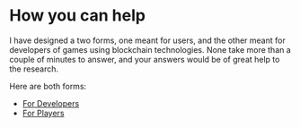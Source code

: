 # How you can help

I have designed a two forms, one meant for users, and the other meant for developers of games using blockchain technologies. None take more than a couple of minutes to answer, and your answers would be of great help to the research.

Here are both forms:
- [For Developers](https://goo.gl/forms/uozjYFGHQAukgBFS2)
- [For Players](https://goo.gl/forms/GPK2PsbrSLGIEban1)

